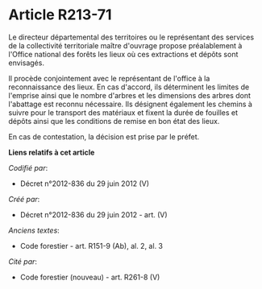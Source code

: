 # Article R213-71

Le directeur départemental des territoires ou le représentant des services de la collectivité territoriale maître d'ouvrage
propose préalablement à l'Office national des forêts les lieux où ces extractions et dépôts sont envisagés.

Il procède conjointement avec le représentant de l'office à la reconnaissance des lieux. En cas d'accord, ils déterminent les
limites de l'emprise ainsi que le nombre d'arbres et les dimensions des arbres dont l'abattage est reconnu nécessaire. Ils
désignent également les chemins à suivre pour le transport des matériaux et fixent la durée de fouilles et dépôts ainsi que
les conditions de remise en bon état des lieux.

En cas de contestation, la décision est prise par le préfet.

**Liens relatifs à cet article**

_Codifié par_:

  - Décret n°2012-836 du 29 juin 2012 (V)

_Créé par_:

  - Décret n°2012-836 du 29 juin 2012 - art. (V)

_Anciens textes_:

  - Code forestier - art. R151-9 (Ab), al. 2, al. 3

_Cité par_:

  - Code forestier (nouveau) - art. R261-8 (V)
